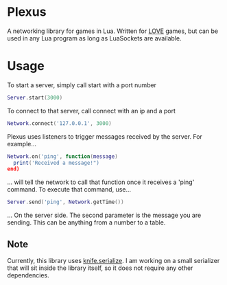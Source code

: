 # Plexus
A networking library for games in Lua.  Written for [LOVE](love2d.org) games, but can be used in any Lua program as long as LuaSockets are available.

# Usage
To start a server, simply call start with a port number
``` Lua
Server.start(3000)
```

To connect to that server, call connect with an ip and a port
``` Lua
Network.connect('127.0.0.1', 3000)
```

Plexus uses listeners to trigger messages received by the server. For example...
``` Lua
Network.on('ping', function(message)
  print('Received a message!")
end)
```
... will tell the network to call that function once it receives a 'ping' command.  To execute that command, use...
``` Lua
Server.send('ping', Network.getTime())
```
... On the server side.  The second parameter is the message you are sending.  This can be anything from a number to a table.

## Note
Currently, this library uses [knife.serialize](https://github.com/airstruck/knife/blob/master/readme/serialize.md).  I am working on a small serializer that will sit inside the library itself, so it does not require any other dependencies.  
